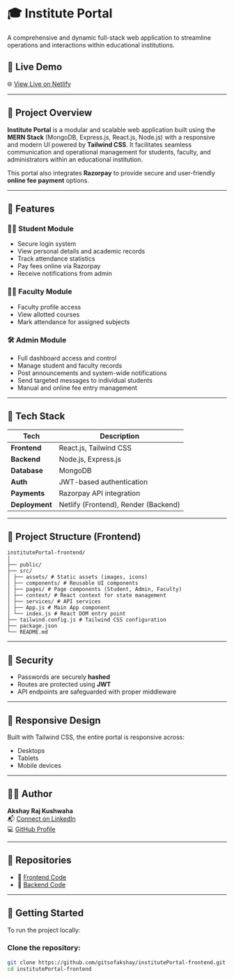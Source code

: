 # 🎓 Institute Portal

A comprehensive and dynamic full-stack web application to streamline operations and interactions within educational institutions.

## 🔗 Live Demo

🌐 [View Live on Netlify](https://akshay-institute.netlify.app)

---

## 📌 Project Overview

**Institute Portal** is a modular and scalable web application built using the **MERN Stack** (MongoDB, Express.js, React.js, Node.js) with a responsive and modern UI powered by **Tailwind CSS**. It facilitates seamless communication and operational management for students, faculty, and administrators within an educational institution.

This portal also integrates **Razorpay** to provide secure and user-friendly **online fee payment** options.

---

## 🚀 Features

### 🧑‍🎓 Student Module
- Secure login system
- View personal details and academic records
- Track attendance statistics
- Pay fees online via Razorpay
- Receive notifications from admin

### 👨‍🏫 Faculty Module
- Faculty profile access
- View allotted courses
- Mark attendance for assigned subjects

### 🛠️ Admin Module
- Full dashboard access and control
- Manage student and faculty records
- Post announcements and system-wide notifications
- Send targeted messages to individual students
- Manual and online fee entry management

---

## 🧰 Tech Stack

| Tech           | Description                         |
|----------------|-------------------------------------|
| **Frontend**   | React.js, Tailwind CSS              |
| **Backend**    | Node.js, Express.js                 |
| **Database**   | MongoDB                             |
| **Auth**       | JWT-based authentication            |
| **Payments**   | Razorpay API integration            |
| **Deployment** | Netlify (Frontend), Render (Backend) |

---

## 📁 Project Structure (Frontend)

```
institutePortal-frontend/
│
├── public/
├── src/
│ ├── assets/ # Static assets (images, icons)
│ ├── components/ # Reusable UI components
│ ├── pages/ # Page components (Student, Admin, Faculty)
│ ├── context/ # React context for state management
│ ├── services/ # API services
│ ├── App.js # Main App component
│ └── index.js # React DOM entry point
├── tailwind.config.js # Tailwind CSS configuration
├── package.json
└── README.md
```

---

## 🔐 Security

- Passwords are securely **hashed**
- Routes are protected using **JWT**
- API endpoints are safeguarded with proper middleware

---

## 📱 Responsive Design

Built with Tailwind CSS, the entire portal is responsive across:
- Desktops
- Tablets
- Mobile devices

---

## 🧑‍💻 Author

**Akshay Raj Kushwaha**  
📬 [Connect on LinkedIn](https://www.linkedin.com/in/akshay-raj-kushwaha-402021191?utm_source=share&utm_campaign=share_via&utm_content=profile&utm_medium=android_app)  
💻 [GitHub Profile](https://github.com/gitsofakshay)

---

## 📂 Repositories

- 🔗 [Frontend Code](https://github.com/gitsofakshay/institutePortal-frontend)
- 🔗 [Backend Code](https://github.com/gitsofakshay/institutePortal-backend)

---

## 🏁 Getting Started

To run the project locally:

### Clone the repository:
```bash
git clone https://github.com/gitsofakshay/institutePortal-frontend.git
cd institutePortal-frontend


